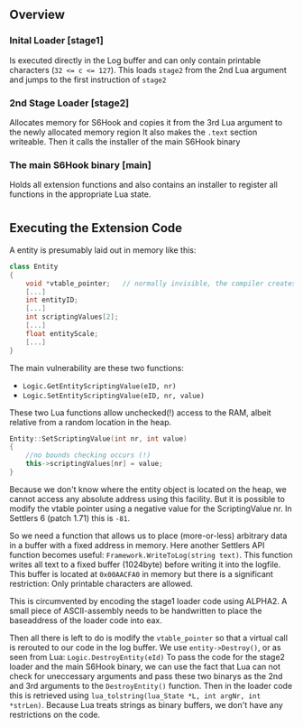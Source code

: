 ## Overview
### Inital Loader [stage1]
Is executed directly in the Log buffer and can only contain 
printable characters (``32 <= c <= 127``).
This loads ``stage2`` from the 2nd Lua argument and jumps to
the first instruction of ``stage2``

### 2nd Stage Loader [stage2]
Allocates memory for S6Hook and copies it from the 3rd 
Lua argument to the newly allocated memory region
It also makes the ``.text`` section writeable.
Then it calls the installer of the main S6Hook binary

### The main S6Hook binary [main]
Holds all extension functions and also contains an installer
to register all functions in the appropriate Lua state.

# 
## Executing the Extension Code

A entity is presumably laid out in memory like this:
```c++
class Entity
{
	void *vtable_pointer;	// normally invisible, the compiler creates this member
	[...]
	int entityID;
	[...]
	int scriptingValues[2];
	[...]
	float entityScale;
	[...]
}
```
The main vulnerability are these two functions:
 - `Logic.GetEntityScriptingValue(eID, nr)`
 - `Logic.SetEntityScriptingValue(eID, nr, value)`
 
These two Lua functions allow unchecked(!) access to the RAM,
albeit relative from a random location in the heap.

```c++
Entity::SetScriptingValue(int nr, int value)
{
	//no bounds checking occurs (!)
	this->scriptingValues[nr] = value;
}
```
Because we don't know where the entity object is located on the heap, we cannot 
access any absolute address using this facility.
But it is possible to modify the vtable pointer using a negative value 
for the ScriptingValue nr. In Settlers 6 (patch 1.71) this is ``-81``.

So we need a function that allows us to place (more-or-less) arbitrary data
in a buffer with a fixed address in memory. Here another Settlers API function
becomes useful: ``Framework.WriteToLog(string text)``.
This function writes all text to a fixed buffer (1024byte) before writing it
into the logfile. This buffer is located at ``0x00AACFA0`` in memory but there is
a significant restriction: Only printable characters are allowed.

This is circumvented by encoding the stage1 loader code using ALPHA2.
A small piece of ASCII-assembly needs to be handwritten to place the baseaddress
of the loader code into eax.

Then all there is left to do is modify the ``vtable_pointer`` so that a virtual call
is rerouted to our code in the log buffer.
We use ``entity->Destroy()``, or as seen from Lua: ``Logic.DestroyEntity(eId)``
To pass the code for the stage2 loader and the main S6Hook binary, we can use the fact
that Lua can not check for uneccessary arguments and pass these two binarys as the 2nd and 3rd
arguments to the ``DestroyEntity()`` function. Then in the loader code this is retrieved using 
``lua_tolstring(lua_State *L, int argNr, int *strLen)``. Because Lua treats strings as binary buffers, we don't have any restrictions on the code.
